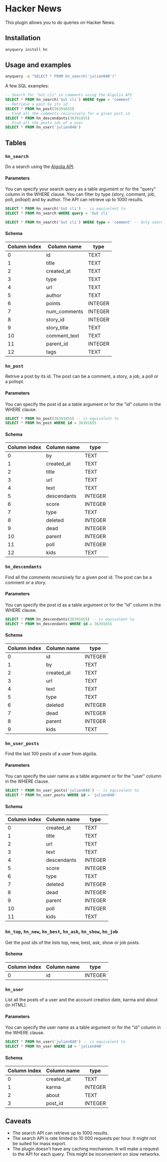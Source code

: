 # Hacker News

This plugin allows you to do queries on Hacker News.

## Installation

```bash
anyquery install hn
```

## Usage and examples

```bash
anyquery -q "SELECT * FROM hn_search('julien040')"
```

A few SQL examples:

```sql
-- Search for "Gut cli" in comments using the Algolia API
SELECT * FROM hn_search('Gut cli') WHERE type = 'comment'
-- Retrieve a post by its id
SELECT * FROM hn_post(36391655)
-- Find all the comments recursively for a given post id
SELECT * FROM hn_descendants(36391655)
-- Find all the posts ids of a user
SELECT * FROM hn_user('julien040')
```

## Tables

### `hn_search`

Do a search using the [Algolia API](https://hn.algolia.com/api).

#### Parameters

You can specify your search query as a table argument or for the "query" column in the WHERE clause.
You can filter by type (story, comment, job, poll, pollopt) and by author. The API can retrieve up to 1000 results.

```sql
SELECT * FROM hn_search('Gut cli') -- is equivalent to
SELECT * FROM hn_search WHERE query = 'Gut cli'

SELECT * FROM hn_search('Gut cli') WHERE type = 'comment' -- Only search for comment
```

#### Schema

| Column index | Column name  | type    |
| ------------ | ------------ | ------- |
| 0            | id           | TEXT    |
| 1            | title        | TEXT    |
| 2            | created_at   | TEXT    |
| 3            | type         | TEXT    |
| 4            | url          | TEXT    |
| 5            | author       | TEXT    |
| 6            | points       | INTEGER |
| 7            | num_comments | INTEGER |
| 8            | story_id     | INTEGER |
| 9            | story_title  | TEXT    |
| 10           | comment_text | TEXT    |
| 11           | parent_id    | INTEGER |
| 12           | tags         | TEXT    |

### `hn_post`

Retrive a post by its id. The post can be a comment, a story, a job, a poll or a pollopt.

#### Parameters

You can specify the post id as a table argument or for the "id" column in the WHERE clause.

```sql
SELECT * FROM hn_post(36391655) -- is equivalent to
SELECT * FROM hn_post WHERE id = 36391655
```

#### Schema

| Column index | Column name | type    |
| ------------ | ----------- | ------- |
| 0            | by          | TEXT    |
| 1            | created_at  | TEXT    |
| 2            | title       | TEXT    |
| 3            | url         | TEXT    |
| 4            | text        | TEXT    |
| 5            | descendants | INTEGER |
| 6            | score       | INTEGER |
| 7            | type        | TEXT    |
| 8            | deleted     | INTEGER |
| 9            | dead        | INTEGER |
| 10           | parent      | INTEGER |
| 11           | poll        | INTEGER |
| 12           | kids        | TEXT    |

### `hn_descendants`

Find all the comments recursively for a given post id. The post can be a comment or a story.

#### Parameters

You can specify the post id as a table argument or for the "id" column in the WHERE clause.

```sql
SELECT * FROM hn_descendants(36391655) -- is equivalent to
SELECT * FROM hn_descendants WHERE id = 36391655
```

#### Schema

| Column index | Column name | type    |
| ------------ | ----------- | ------- |
| 0            | id          | INTEGER |
| 1            | by          | TEXT    |
| 2            | created_at  | TEXT    |
| 3            | url         | TEXT    |
| 4            | text        | TEXT    |
| 5            | type        | TEXT    |
| 6            | deleted     | INTEGER |
| 7            | dead        | INTEGER |
| 8            | parent      | INTEGER |
| 9            | kids        | TEXT    |

### `hn_user_posts`

Find the last 100 posts of a user from algolia.

#### Parameters

You can specify the user name as a table argument or for the "user" column in the WHERE clause.

```sql
SELECT * FROM hn_user_posts('julien040') -- is equivalent to
SELECT * FROM hn_user_posts WHERE id = 'julien040'
```

#### Schema

| Column index | Column name | type    |
| ------------ | ----------- | ------- |
| 0            | created_at  | TEXT    |
| 1            | title       | TEXT    |
| 2            | url         | TEXT    |
| 3            | text        | TEXT    |
| 4            | descendants | INTEGER |
| 5            | score       | INTEGER |
| 6            | type        | TEXT    |
| 7            | deleted     | INTEGER |
| 8            | dead        | INTEGER |
| 9            | parent      | INTEGER |
| 10           | poll        | INTEGER |
| 11           | kids        | TEXT    |

### `hn_top`, `hn_new`, `hn_best`, `hn_ask`, `hn_show`, `hn_job`

Get the post ids of the lists top, new, best, ask, show or job posts.

#### Schema

| Column index | Column name | type    |
| ------------ | ----------- | ------- |
| 0            | id          | INTEGER |

### `hn_user`

List all the posts of a user and the account creation date, karma and about (in HTML).

#### Parameters

You can specify the user name as a table argument or for the "id" column in the WHERE clause.

```sql
SELECT * FROM hn_user('julien040') -- is equivalent to
SELECT * FROM hn_user WHERE id = 'julien040'
```

#### Schema

| Column index | Column name | type    |
| ------------ | ----------- | ------- |
| 0            | created_at  | TEXT    |
| 1            | karma       | INTEGER |
| 2            | about       | TEXT    |
| 3            | post_id     | INTEGER |

## Caveats

- The search API can retrieve up to 1000 results.
- The search API is rate limited to 10 000 requests per hour. It might not be suited for mass export.
- The plugin doesn't have any caching mechanism. It will make a request to the API for each query. This might be inconvenient on slow networks.
